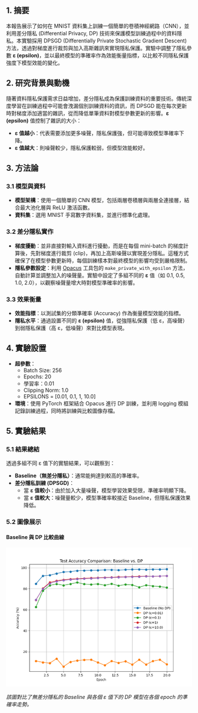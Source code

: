 ## 1. 摘要
本報告展示了如何在 MNIST 資料集上訓練一個簡單的卷積神經網路（CNN），並利用差分隱私 (Differential Privacy, DP) 技術來保護模型訓練過程中的資料隱私。本實驗採用 DPSGD (Differentially Private Stochastic Gradient Descent) 方法，透過對梯度進行裁剪與加入高斯雜訊來實現隱私保護。實驗中調整了隱私參數 **ε (epsilon)**，並以最終模型的準確率作為效能衡量指標，以比較不同隱私保護強度下模型效能的變化。

## 2. 研究背景與動機
隨著資料隱私保護需求日益增加，差分隱私成為保護訓練資料的重要技術。傳統深度學習在訓練過程中可能會洩漏個別訓練資料的資訊，而 DPSGD 能在每次更新時對梯度添加適當的雜訊，從而降低單筆資料對模型參數更新的影響。**ε (epsilon)** 值控制了雜訊的大小：
- **ε 值越小**：代表需要添加更多噪聲，隱私保護強，但可能導致模型準確率下降。
- **ε 值越大**：則噪聲較少，隱私保護較弱，但模型效能較好。

## 3. 方法論

### 3.1 模型與資料
- **模型架構**：使用一個簡單的 CNN 模型，包括兩層卷積層與兩層全連接層，結合最大池化層與 ReLU 激活函數。
- **資料集**：選用 MNIST 手寫數字資料集，並進行標準化處理。

### 3.2 差分隱私實作
- **梯度擾動**：並非直接對輸入資料進行擾動，而是在每個 mini-batch 的梯度計算後，先對梯度進行裁剪 (clip)，再加上高斯噪聲以實現差分隱私。這種方式確保了在模型參數更新時，每個訓練樣本對最終模型的影響均受到嚴格限制。
- **隱私參數設定**：利用 [Opacus](https://github.com/pytorch/opacus) 工具包的 `make_private_with_epsilon` 方法，自動計算並調整加入的噪聲量。實驗中設定了多組不同的 **ε** 值（如 0.1, 0.5, 1.0, 2.0），以觀察噪聲量增大時對模型準確率的影響。

### 3.3 效果衡量
- **效能指標**：以測試集的分類準確率 (Accuracy) 作為衡量模型效能的指標。
- **隱私水平**：通過設置不同的 **ε (epsilon)** 值，從強隱私保護（低 ε，高噪聲）到弱隱私保護（高 ε，低噪聲）來對比模型表現。

## 4. 實驗設置
- **超參數**：
  - Batch Size: 256
  - Epochs: 20
  - 學習率：0.01
  - Clipping Norm: 1.0
  - EPSILONS = [0.01, 0.1, 1, 10.0]
- **環境**：使用 PyTorch 框架結合 Opacus 進行 DP 訓練，並利用 logging 模組記錄訓練過程，同時將訓練與比較圖像存檔。

## 5. 實驗結果

### 5.1 結果總結
透過多組不同 ε 值下的實驗結果，可以觀察到：
- **Baseline（無差分隱私）**：通常能夠達到較高的準確率。
- **差分隱私訓練 (DPSGD)**：
  - 當 **ε 值較小**：由於加入大量噪聲，模型學習效果受限，準確率明顯下降。
  - 當 **ε 值較大**：噪聲量較少，模型準確率較接近 Baseline，但隱私保護效果降低。

### 5.2 圖像展示

#### Baseline 與 DP 比較曲線
![Baseline vs DP Accuracy](baseline_vs_dp_accuracy.png)

*該圖對比了無差分隱私的 Baseline 與各個 ε 值下的 DP 模型在各個 epoch 的準確率走勢。*
